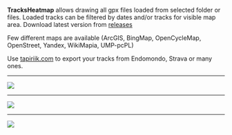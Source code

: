 **TracksHeatmap** allows drawing all gpx files loaded from selected folder or files.
Loaded tracks can be filtered by dates and/or tracks for visible map area.
Download latest version from <a href="https://github.com/lukaszkn/TracksHeatmap/releases">releases<a/>

Few different maps are available (ArcGIS, BingMap, OpenCycleMap, OpenStreet, Yandex, WikiMapia, UMP-pcPL)

Use <a href="https://tapiriik.com">tapiriik.com<a/> to export your tracks from Endomondo, Strava or many ones.

***

![](../master/Images/TracksHeatmap.png)

***

![](../master/Images/LoadTracks.png)

***

![](../master/Images/TracksHeatmap2.png)

